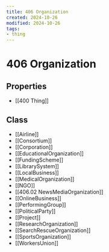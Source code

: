 ```yaml
---
title: 406 Organization
created: 2024-10-26
modified: 2024-10-26
tags:
- thing
---
```

# 406 Organization
## Properties
- [[400 Thing]]
## Class
-  [[Airline]]
-  [[Consortium]]
-  [[Corporation]]
-  [[EducationalOrganization]]
-  [[FundingScheme]]
-  [[LibrarySystem]]
-  [[LocalBusiness]]
-  [[MedicalOrganization]]
-  [[NGO]]
-  [[406.02 NewsMediaOrganization]]
-  [[OnlineBusiness]]
-  [[PerformingGroup]]
-  [[PoliticalParty]]
-  [[Project]]
-  [[ResearchOrganization]]
-  [[SearchRescueOrganization]]
-  [[SportsOrganization]]
-  [[WorkersUnion]]
